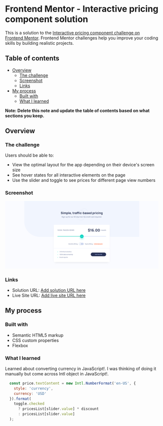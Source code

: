 # Frontend Mentor - Interactive pricing component solution

This is a solution to the [Interactive pricing component challenge on Frontend Mentor](https://www.frontendmentor.io/challenges/interactive-pricing-component-t0m8PIyY8). Frontend Mentor challenges help you improve your coding skills by building realistic projects.

## Table of contents

- [Overview](#overview)
  - [The challenge](#the-challenge)
  - [Screenshot](#screenshot)
  - [Links](#links)
- [My process](#my-process)
  - [Built with](#built-with)
  - [What I learned](#what-i-learned)

**Note: Delete this note and update the table of contents based on what sections you keep.**

## Overview

### The challenge

Users should be able to:

- View the optimal layout for the app depending on their device's screen size
- See hover states for all interactive elements on the page
- Use the slider and toggle to see prices for different page view numbers

### Screenshot

![](./screenshot.jpg)

### Links

- Solution URL: [Add solution URL here](https://github.com/agusthas/interactive-pricing-component)
- Live Site URL: [Add live site URL here](https://agusthas.github.io/interactive-pricing-component/)

## My process

### Built with

- Semantic HTML5 markup
- CSS custom properties
- Flexbox

### What I learned

Learned about converting currency in JavaScript!. I was thinking of doing it manually but come across Intl object in JavaScript!.

```javascript
  const price.textContent = new Intl.NumberFormat('en-US', {
    style: 'currency',
    currency: 'USD'
  }).format(
    toggle.checked
      ? pricesList[slider.value] * discount
      : pricesList[slider.value]
  );
```

